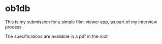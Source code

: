 # ob1db

This is my submission for a simple film-viewer app, as part of my interview process.

The specifications are available in a pdf in the root
